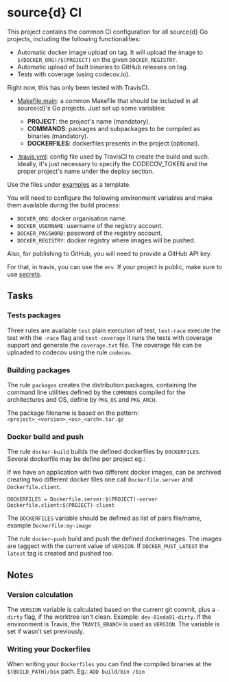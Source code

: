 # source{d} CI

This project contains the common CI configuration for all source{d} Go projects, including the following functionalities:

* Automatic docker image upload on tag. It will upload the image to `$(DOCKER_ORG)/$(PROJECT)` on the given `DOCKER_REGISTRY`.
* Automatic upload of built binaries to GitHub releases on tag.
* Tests with coverage (using codecov.io).

Right now, this has only been tested with TravisCI.

- [Makefile.main](https://github.com/src-d/ci/tree/master/examples/Makefile.main): a common Makefile that should be included in all source{d}'s Go projects. Just set up some variables:
  - **PROJECT**: the project's name (mandatory).
  - **COMMANDS**: packages and subpackages to be compiled as binaries (mandatory).
  - **DOCKERFILES**: dockerfiles presents in the project (optional).

- [.travis.yml](https://github.com/src-d/ci/tree/master/examples/.travis.yml): config file used by TravisCI to create the build and such. Ideally, it's just necessary to specify the CODECOV_TOKEN and the proper project's name under the deploy section.

Use the files under [examples](https://github.com/src-d/ci/tree/master/examples) as a template.

You will need to configure the following environment variables and make them available during the build process:

* `DOCKER_ORG`: docker organisation name.
* `DOCKER_USERNAME`: username of the registry account.
* `DOCKER_PASSWORD`: password of the registry account.
* `DOCKER_REGISTRY`: docker registry where images will be pushed.

Also, for publishing to GitHub, you will need to provide a GitHub API key.

For that, in travis, you can use the `env`. If your project is public, make sure to use [secrets](https://docs.travis-ci.com/user/encryption-keys/).

## Tasks

### Tests packages

Three rules are available `test` plain execution of test, `test-race` execute
the test with the `-race` flag and `test-coverage` it runs the tests with
coverage support and generate the `coverage.txt` file. The coverage file can
be uploaded to codecov using the rule `codecov`.

### Building packages

The rule `packages` creates the distribution packages, containing the command
line utilities defined by the `COMMANDS` compiled for the architectures and
OS, define by `PKG_OS` and `PKG_ARCH`.

The package filename is based on the pattern: `<project>_<version>_<os>_<arch>.tar.gz`

### Docker build and push

The rule `docker-build` builds the defined dockerfiles by `DOCKERFILES`. Several
dockerfile may be define per project eg.:

If we have an application with two different docker images, can be archived
creating two different docker files one call `Dockerfile.server` and
`Dockerfile.client`.

```
DOCKERFILES = Dockerfile.server:$(PROJECT)-server Dockerfile.client:$(PROJECT)-client
```

The `DOCKERFILES` variable should be defined as list of pairs file/name, example `Dockerfile:my-image`

The rule `docker-push` build and push the defined dockerimages. The images are
taggect with the current value of `VERSION`. If `DOCKER_PUST_LATEST` the `latest`
tag is created and pushed too.

## Notes

### Version calculation

The `VERSION` variable is calculated based on the current git commit, plus a
`-dirty` flag, if the worktree isn't clean. Example: `dev-01eda91-dirty`. If the
environment is Travis, the `TRAVIS_BRANCH` is used as `VERSION`. The variable is
set if wasn't set previously.

### Writing your Dockerfiles

When writing your `Dockerfiles` you can find the compiled binaries at the
`$(BUILD_PATH)/bin` path. Eg.: `ADD build/bin /bin`
